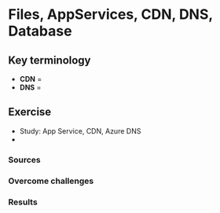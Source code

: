 # Files, AppServices, CDN, DNS, Database

## Key terminology
- **CDN** = 
- **DNS** = 


## Exercise
- Study: App Service, CDN, Azure DNS
- 
### Sources

### Overcome challenges

### Results

